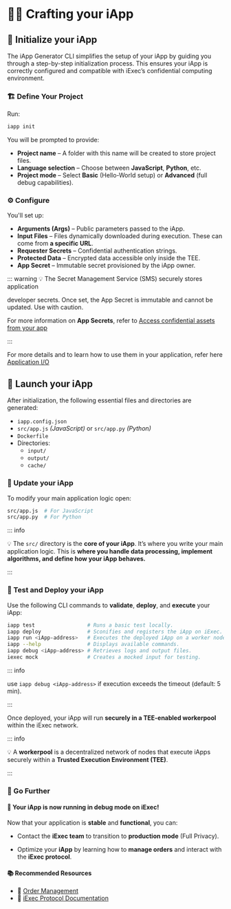 # 🧑‍🏭 Crafting your iApp

## 🧰 Initialize your iApp

The iApp Generator CLI simplifies the setup of your iApp by guiding you through
a step-by-step initialization process. This ensures your iApp is correctly
configured and compatible with iExec’s confidential computing environment.

### 🏗 Define Your Project

Run:

```sh
iapp init
```

You will be prompted to provide:

- **Project name** – A folder with this name will be created to store project
  files.
- **Language selection** – Choose between **JavaScript**, **Python**, etc.
- **Project mode** – Select **Basic** (Hello-World setup) or **Advanced** (full
  debug capabilities).

### ⚙ Configure

You'll set up:

- **Arguments (Args)** – Public parameters passed to the iApp.
- **Input Files** – Files dynamically downloaded during execution. These can
  come from **a specific URL**.
- **Requester Secrets** – Confidential authentication strings.
- **Protected Data** – Encrypted data accessible only inside the TEE.
- **App Secret** – Immutable secret provisioned by the iApp owner.

::: warning 💡 The Secret Management Service (SMS) securely stores application

developer secrets. Once set, the App Secret is immutable and cannot be updated.
Use with caution.

For more information on **App Secrets**, refer to
[Access confidential assets from your app](https://protocol.docs.iex.ec/for-developers/confidential-computing/access-confidential-assets)

:::

For more details and to learn how to use them in your application, refer here
[Application I/O](https://protocol.docs.iex.ec/for-developers/application-io)

## 🚀 Launch your iApp

After initialization, the following essential files and directories are
generated:

- `iapp.config.json`
- `src/app.js` _(JavaScript)_ or `src/app.py` _(Python)_
- `Dockerfile`
- Directories:
  - `input/`
  - `output/`
  - `cache/`

### 📝 Update your iApp

To modify your main application logic open:

```sh
src/app.js  # For JavaScript
src/app.py  # For Python
```

::: info

💡 The `src/` directory is the **core of your iApp**. It’s where you write your
main application logic. This is **where you handle data processing, implement
algorithms, and define how your iApp behaves.**

:::

### 🧪 Test and Deploy your iApp

Use the following CLI commands to **validate**, **deploy**, and **execute** your
iApp:

```sh
iapp test                 # Runs a basic test locally.
iapp deploy               # Sconifies and registers the iApp on iExec.
iapp run <iApp-address>   # Executes the deployed iApp on a worker node.
iapp --help               # Displays available commands.
iapp debug <iApp-address> # Retrieves logs and output files.
iexec mock                # Creates a mocked input for testing.

```

::: info

use `iapp debug <iApp-address>` if execution exceeds the timeout (default: 5
min).

:::

Once deployed, your iApp will run **securely in a TEE-enabled workerpool**
within the iExec network.

::: info

💡 A **workerpool** is a decentralized network of nodes that execute iApps
securely within a **Trusted Execution Environment (TEE)**.

:::

### 🚀 Go Further

#### 🎉 Your iApp is now running in **debug mode** on iExec!

Now that your application is **stable** and **functional**, you can:

- Contact the **iExec team** to transition to **production mode** (Full
  Privacy).

- Optimize your **iApp** by learning how to **manage orders** and interact with
  the **iExec protocol**.

#### 📚 Recommended Resources

- 🔗
  [Order Management](https://protocol.docs.iex.ec/for-developers/advanced/manage-your-apporders)
- 🔗 [iExec Protocol Documentation](https://protocol.docs.iex.ec/)
